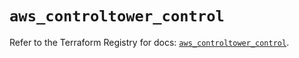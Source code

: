 # `aws_controltower_control`

Refer to the Terraform Registry for docs: [`aws_controltower_control`](https://registry.terraform.io/providers/hashicorp/aws/5.72.1/docs/resources/controltower_control).
